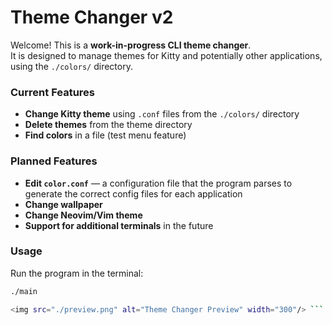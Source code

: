 # Theme Changer v2

Welcome! This is a **work-in-progress CLI theme changer**.  
It is designed to manage themes for Kitty and potentially other applications, using the `./colors/` directory.

### Current Features
- **Change Kitty theme** using `.conf` files from the `./colors/` directory
- **Delete themes** from the theme directory
- **Find colors** in a file (test menu feature)

### Planned Features
- **Edit `color.conf`** — a configuration file that the program parses to generate the correct config files for each application
- **Change wallpaper**
- **Change Neovim/Vim theme**
- **Support for additional terminals** in the future

### Usage
Run the program in the terminal:

```bash
./main

<img src="./preview.png" alt="Theme Changer Preview" width="300"/> ```
